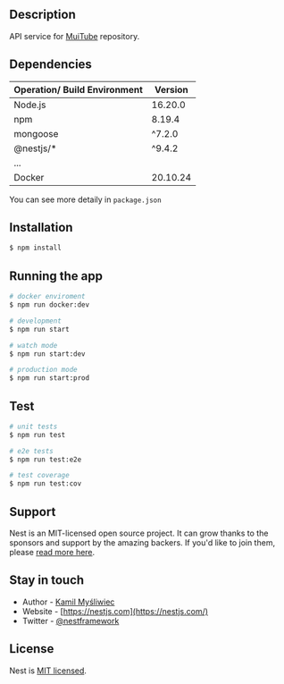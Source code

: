 ## Description

API service for [MuiTube](https://github.com/neikop/renec-web) repository.

## Dependencies

| Operation/ Build Environment | Version  |
| ---------------------------- | -------- |
| Node.js                      | 16.20.0  |
| npm                          | 8.19.4   |
| mongoose                     | ^7.2.0   |
| @nestjs/\*                   | ^9.4.2   |
| ...                          |          |
| Docker                       | 20.10.24 |


You can see more detaily in `package.json`




## Installation

```bash
$ npm install
```

## Running the app

```bash
# docker enviroment
$ npm run docker:dev

# development
$ npm run start

# watch mode
$ npm run start:dev

# production mode
$ npm run start:prod
```

## Test

```bash
# unit tests
$ npm run test

# e2e tests
$ npm run test:e2e

# test coverage
$ npm run test:cov
```

## Support

Nest is an MIT-licensed open source project. It can grow thanks to the sponsors and support by the amazing backers. If you'd like to join them, please [read more here](https://docs.nestjs.com/support).

## Stay in touch

- Author - [Kamil Myśliwiec](https://twitter.com/kammysliwiec)
- Website - [https://nestjs.com](https://nestjs.com/)
- Twitter - [@nestframework](https://twitter.com/nestframework)

## License

  Nest is [MIT licensed](https://github.com/nestjs/nest/blob/master/LICENSE).
